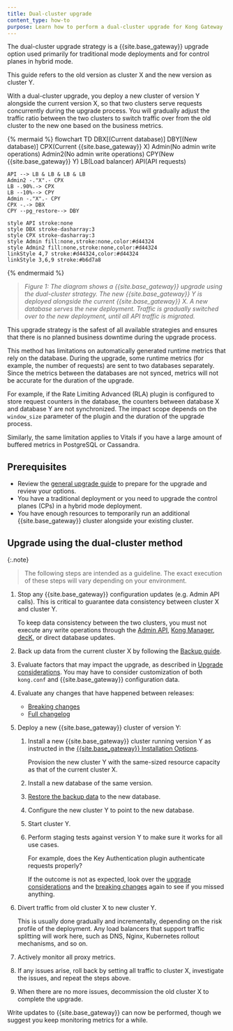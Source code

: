 ```yaml
---
title: Dual-cluster upgrade
content_type: how-to
purpose: Learn how to perform a dual-cluster upgrade for Kong Gateway
---
```


The dual-cluster upgrade strategy is a {{site.base_gateway}} upgrade option used primarily for traditional 
mode deployments and for control planes in hybrid mode.

This guide refers to the old version as cluster X and the new version as cluster Y.

With a dual-cluster upgrade, you deploy a new cluster of version Y alongside the current version X, 
so that two clusters serve requests concurrently during the upgrade process. 
You will gradually adjust the traffic ratio between the two clusters to 
switch traffic over from the old cluster to the new one based on the business metrics.

{% mermaid %}
flowchart TD
    DBX[(Current
    database)]
    DBY[(New 
    database)]
    CPX(Current 
    {{site.base_gateway}} X)
    Admin(No admin 
    write operations)
    Admin2(No admin 
    write operations)
    CPY(New 
    {{site.base_gateway}} Y)
    LB(Load balancer)
    API(API requests)

    API --> LB & LB & LB & LB
    Admin2 -."X".- CPX
    LB -.90%.-> CPX
    LB --10%--> CPY
    Admin -."X".- CPY
    CPX -.-> DBX
    CPY --pg_restore--> DBY

    style API stroke:none
    style DBX stroke-dasharray:3
    style CPX stroke-dasharray:3
    style Admin fill:none,stroke:none,color:#d44324
    style Admin2 fill:none,stroke:none,color:#d44324
    linkStyle 4,7 stroke:#d44324,color:#d44324
    linkStyle 3,6,9 stroke:#b6d7a8
{% endmermaid %}

> _Figure 1: The diagram shows a {{site.base_gateway}} upgrade using the dual-cluster strategy._
_The new {{site.base_gateway}} Y is deployed alongside the current {{site.base_gateway}} X._
_A new database serves the new deployment._
_Traffic is gradually switched over to the new deployment, until all API traffic is migrated._

This upgrade strategy is the safest of all available strategies and 
ensures that there is no planned business downtime during the upgrade process.

This method has limitations on automatically generated runtime metrics that rely on the database. 
During the upgrade, some runtime metrics (for example, the number of requests) are sent to two databases separately.
Since the metrics between the databases are not synced, metrics will not be accurate for the duration of the upgrade.

For example, if the Rate Limiting Advanced (RLA) plugin is configured to store request counters in 
the database, the counters between database X and database Y are not synchronized. 
The impact scope depends on the `window_size` parameter of the plugin and the duration of the upgrade process.

Similarly, the same limitation applies to Vitals if you have a large amount of buffered metrics in 
PostgreSQL or Cassandra.

## Prerequisites

* Review the [general upgrade guide](/gateway/{{page.kong_version}}/upgrade/) to prepare for the upgrade and review your options.
* You have a traditional deployment or you need to upgrade the control planes (CPs) in a hybrid mode deployment.
* You have enough resources to temporarily run an additional {{site.base_gateway}} cluster alongside your existing cluster.

## Upgrade using the dual-cluster method

{:.note}
> The following steps are intended as a guideline.
The exact execution of these steps will vary depending on your environment. 

1. Stop any {{site.base_gateway}} configuration updates (e.g. Admin API calls). 
This is critical to guarantee data consistency between cluster X and cluster Y.

    To keep data consistency between the two clusters, you must not execute any write operations through the 
    [Admin API](/gateway/{{page.kong_version}}/admin-api/), [Kong Manager](/gateway/{{page.kong_version}}/kong-manager/), 
    [decK](/deck/), or direct database updates. 

2. Back up data from the current cluster X by following the 
[Backup guide](/gateway/{{page.kong_version}}/upgrade/backup-and-restore/).

3. Evaluate factors that may impact the upgrade, as described in [Upgrade considerations](/gateway/{{page.kong_version}}/upgrade/#preparation-upgrade-considerations/).
You may have to consider customization of both `kong.conf` and {{site.base_gateway}} configuration data.

4. Evaluate any changes that have happened between releases:
    * [Breaking changes](/gateway/{{page.kong_version}}/breaking-changes/)
    * [Full changelog](/gateway/changelog/)

5. Deploy a new {{site.base_gateway}} cluster of version Y:

    1. Install a new {{site.base_gateway}} cluster running version Y as instructed in the 
    [{{site.base_gateway}} Installation Options](/gateway/{{page.kong_version}}/install/).

        Provision the new cluster Y with the same-sized resource capacity as that of 
        the current cluster X.

    2. Install a new database of the same version.

    3. [Restore the backup data](/gateway/{{page.kong_version}}/upgrade/backup-and-restore/#restore-gateway-entities)
    to the new database.

    4. Configure the new cluster Y to point to the new database.

    5. Start cluster Y.

    6. Perform staging tests against version Y to make sure it works for all use cases. 
    
        For example, does the Key Authentication plugin authenticate requests properly?
        
        If the outcome is not as expected, look over the 
        [upgrade considerations](/gateway/{{page.kong_version}}/upgrade/#preparation-upgrade-considerations/) and the 
        [breaking changes](/gateway/{{page.kong_version}}/breaking-changes/)
        again to see if you missed anything.

6. Divert traffic from old cluster X to new cluster Y.
    
    This is usually done gradually and incrementally, depending on the risk profile of the deployment. 
    Any load balancers that support traffic splitting will work here, such as DNS, Nginx, Kubernetes rollout mechanisms, and so on.

7. Actively monitor all proxy metrics.

8. If any issues arise, roll back by setting all traffic to cluster X, investigate the issues, 
and repeat the steps above.

9. When there are no more issues, decommission the old cluster X to complete the upgrade. 

Write updates to {{site.base_gateway}} can now be performed, though we suggest you keep monitoring metrics for a while.